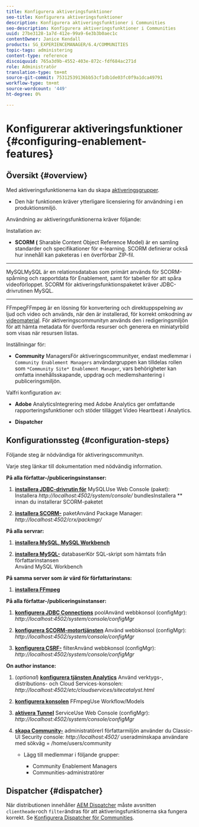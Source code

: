 ```yaml
---
title: Konfigurera aktiveringsfunktioner
seo-title: Konfigurera aktiveringsfunktioner
description: Konfigurera aktiveringsfunktioner i Communities
seo-description: Konfigurera aktiveringsfunktioner i Communities
uuid: 27be3128-1a7d-412e-99a9-6e3b3b0aec1c
contentOwner: Janice Kendall
products: SG_EXPERIENCEMANAGER/6.4/COMMUNITIES
topic-tags: administering
content-type: reference
discoiquuid: 765a3d9b-4552-403e-872c-fdf684ac271d
role: Administratör
translation-type: tm+mt
source-git-commit: 75312539136bb53cf1db1de03fc0f9a1dca49791
workflow-type: tm+mt
source-wordcount: '449'
ht-degree: 0%

---
```



# Konfigurerar aktiveringsfunktioner {#configuring-enablement-features}

## Översikt {#overview}

Med aktiveringsfunktionerna kan du skapa [aktiveringsgrupper](overview.md#enablement-community).

* Den här funktionen kräver ytterligare licensiering för användning i en produktionsmiljö.

Användning av aktiveringsfunktionerna kräver följande:

Installation av:

* **SCORM (**
Sharable Content Object Reference Model) är en samling standarder och specifikationer för e-learning. SCORM definierar också hur innehåll kan paketeras i en överförbar ZIP-fil.

* ****
MySQLMySQL är en relationsdatabas som primärt används för SCORM-spårning och rapportdata för Enablement, samt för tabeller för att spåra videoförloppet. SCORM för aktiveringsfunktionspaketet kräver JDBC-drivrutinen MySQL.

* ****
FFmpegFFmpeg är en lösning för konvertering och direktuppspelning av ljud och video och används, när den är installerad, för korrekt omkodning av  [videomaterial](../../help/sites-authoring/default-components-foundation.md#video). För aktiveringscommunityn används den i redigeringsmiljön för att hämta metadata för överförda resurser och generera en miniatyrbild som visas när resursen listas.

Inställningar för:

* **Community**
ManagersFör aktiveringscommunityer, endast medlemmar i 
`Community Enablement Managers` användargruppen kan tilldelas rollen som  `*Community Site* Enablement Manager`, vars behörigheter kan omfatta innehållsskapande, uppdrag och medlemshantering i publiceringsmiljön.

Valfri konfiguration av:

* **Adobe**
AnalyticsIntegrering med Adobe Analytics ger omfattande rapporteringsfunktioner och stöder tillägget Video Heartbeat i Analytics.

* **Dispatcher**

## Konfigurationssteg {#configuration-steps}

Följande steg är nödvändiga för aktiveringscommunityn.

Varje steg länkar till dokumentation med nödvändig information.

**På alla författar-/publiceringsinstanser:**

1. **[installera JDBC-drivrutin för](deploy-communities.md#jdbc-driver-for-mysql)**
MySQLUse Web Console (paket): Installera  *http://localhost:4502/system/console/*
bundlesInstallera  ** innan du installerar SCORM-paketet

1. **[installera SCORM-](deploy-communities.md#scorm-package)**
paketAnvänd Package Manager: 
*http://localhost:4502/crx/packmgr/*

**På alla servrar:**

1. **[installera MySQL, MySQL Workbench](mysql.md)**

1. **[installera MySQL-](mysql.md#database-setup)**
databaserKör SQL-skript som hämtats från författarinstansen
\
   Använd MySQL Workbench

**På samma server som är värd för författarinstans:**

1. **[installera FFmpeg](ffmpeg.md)**

**På alla författar-/publiceringsinstanser:**

1. **[konfigurera JDBC Connections](mysql.md#configure-jdbc-connections)**
poolAnvänd webbkonsol (configMgr): 
*http://localhost:4502/system/console/configMgr*

1. **[konfigurera SCORM-motortjänsten](mysql.md#aem-communities-scormengine-service)**
Använd webbkonsol (configMgr): 
*http://localhost:4502/system/console/configMgr*

1. **[konfigurera CSRF-](mysql.md#adobe-granite-csrf-filter)**
filterAnvänd webbkonsol (configMgr): 
*http://localhost:4502/system/console/configMgr*

**On author instance:**

1. (*optional*) **[konfigurera tjänsten Analytics](analytics.md)**
Använd verktygs-, distributions- och Cloud Services-konsolen: 
*http://localhost:4502/etc/cloudservices/sitecatalyst.html*

1. **[konfigurera konsolen](ffmpeg.md#configure-ffmpeg-transcoding-service)**
FFmpegUse Workflow/Models

1. **[aktivera Tunnel](deploy-communities.md#tunnel-service-on-author)**
ServiceUse Web Console (configMgr): 
*http://localhost:4502/system/console/configMgr*

1. **[skapa Community-](users.md#creating-community-members)** administratörerI författarmiljön använder du Classic-UI Security console:  *http://localhost:4502/*
useradminskapa användare med sökväg = /home/users/community

   * Lägg till medlemmar i följande grupper:

      * Community Enablement Managers
      * Communities-administratörer

## Dispatcher {#dispatcher}

När distributionen innehåller [AEM Dispatcher](https://helpx.adobe.com/experience-manager/dispatcher/using/dispatcher.html) måste avsnitten `clientheader`och `filter`ändras för att aktiveringsfunktionerna ska fungera korrekt. Se [Konfigurera Dispatcher för Communities](dispatcher.md#enablement).
